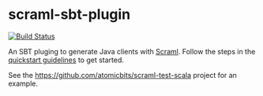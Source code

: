 # scraml-sbt-plugin

[![Build Status](https://travis-ci.org/atomicbits/scraml-sbt-plugin.svg?branch=develop)](https://travis-ci.org/atomicbits/scraml-sbt-plugin)

An SBT pluging to generate Java clients with [Scraml](http://scraml.io). Follow the steps in the [quickstart guidelines](http://scraml.io/scaladocumentation) to get started.

See the https://github.com/atomicbits/scraml-test-scala project for an example. 
